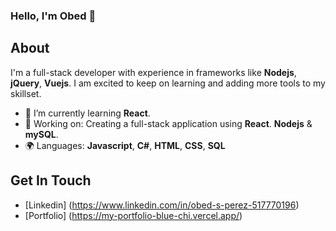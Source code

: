 ### Hello, I'm Obed 👋

## About
I'm a full-stack developer with experience in frameworks like __Nodejs__, **jQuery**, __Vuejs__. I am excited to keep on learning and adding more tools to my skillset. 
- 🌱 I’m currently learning __React__.
- 🔭 Working on: Creating a full-stack application using __React__. __Nodejs__ & __mySQL__.
- 🌍 Languages: **Javascript**, **C#**, **HTML**, **CSS**, **SQL**

## Get In Touch

* [Linkedin] (https://www.linkedin.com/in/obed-s-perez-517770196)
* [Portfolio] (https://my-portfolio-blue-chi.vercel.app/)
